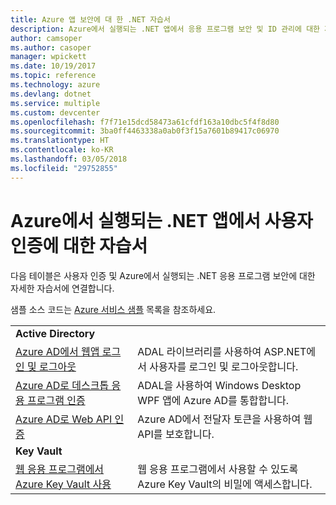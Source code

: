 ```yaml
---
title: Azure 앱 보안에 대 한 .NET 자습서
description: Azure에서 실행되는 .NET 앱에서 응용 프로그램 보안 및 ID 관리에 대한 자습서입니다.
author: camsoper
ms.author: casoper
manager: wpickett
ms.date: 10/19/2017
ms.topic: reference
ms.technology: azure
ms.devlang: dotnet
ms.service: multiple
ms.custom: devcenter
ms.openlocfilehash: f7f71e15dcd58473a61cfdf163a10dbc5f4f8d80
ms.sourcegitcommit: 3ba0ff4463338a0ab0f3f15a7601b89417c06970
ms.translationtype: HT
ms.contentlocale: ko-KR
ms.lasthandoff: 03/05/2018
ms.locfileid: "29752855"
---
```

# <a name="tutorials-for-authenticating-users-in-your-net-apps-running-on-azure"></a>Azure에서 실행되는 .NET 앱에서 사용자 인증에 대한 자습서

다음 테이블은 사용자 인증 및 Azure에서 실행되는 .NET 응용 프로그램 보안에 대한 자세한 자습서에 연결합니다.

샘플 소스 코드는 [Azure 서비스 샘플](https://azure.microsoft.com/resources/samples/?platform=dotnet) 목록을 참조하세요.

| | |
|---|---|
|**Active Directory**||
| [Azure AD에서 웹앱 로그인 및 로그아웃][1] | ADAL 라이브러리를 사용하여 ASP.NET에서 사용자를 로그인 및 로그아웃합니다.
| [Azure AD로 데스크톱 응용 프로그램 인증][2]| ADAL을 사용하여 Windows Desktop WPF 앱에 Azure AD를 통합합니다. | 
| [Azure AD로 Web API 인증][3] | Azure AD에서 전달자 토큰을 사용하여 웹 API를 보호합니다. |
|**Key Vault**||
| [웹 응용 프로그램에서 Azure Key Vault 사용][4] | 웹 응용 프로그램에서 사용할 수 있도록 Azure Key Vault의 비밀에 액세스합니다. | 

[1]: /azure/active-directory/develop/active-directory-devquickstarts-webapp-dotnet
[2]: /azure/active-directory/develop/active-directory-devquickstarts-dotnet
[3]: /azure/active-directory/develop/active-directory-devquickstarts-webapi-dotnet
[4]: /azure/key-vault/key-vault-use-from-web-application